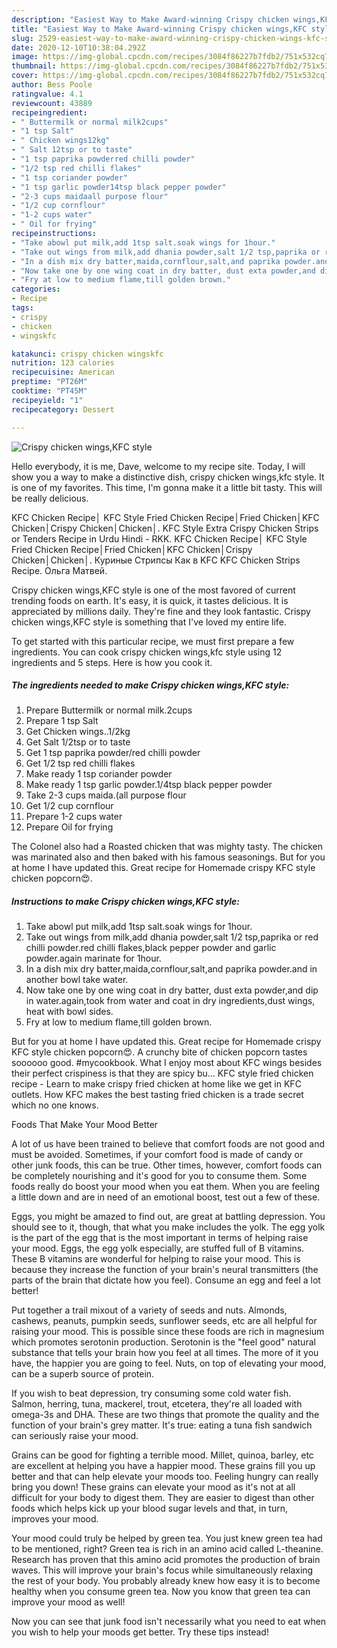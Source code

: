 ```yaml
---
description: "Easiest Way to Make Award-winning Crispy chicken wings,KFC style"
title: "Easiest Way to Make Award-winning Crispy chicken wings,KFC style"
slug: 2529-easiest-way-to-make-award-winning-crispy-chicken-wings-kfc-style
date: 2020-12-10T10:38:04.292Z
image: https://img-global.cpcdn.com/recipes/3084f86227b7fdb2/751x532cq70/crispy-chicken-wingskfc-style-recipe-main-photo.jpg
thumbnail: https://img-global.cpcdn.com/recipes/3084f86227b7fdb2/751x532cq70/crispy-chicken-wingskfc-style-recipe-main-photo.jpg
cover: https://img-global.cpcdn.com/recipes/3084f86227b7fdb2/751x532cq70/crispy-chicken-wingskfc-style-recipe-main-photo.jpg
author: Bess Poole
ratingvalue: 4.1
reviewcount: 43889
recipeingredient:
- " Buttermilk or normal milk2cups"
- "1 tsp Salt"
- " Chicken wings12kg"
- " Salt 12tsp or to taste"
- "1 tsp paprika powderred chilli powder"
- "1/2 tsp red chilli flakes"
- "1 tsp coriander powder"
- "1 tsp garlic powder14tsp black pepper powder"
- "2-3 cups maidaall purpose flour"
- "1/2 cup cornflour"
- "1-2 cups water"
- " Oil for frying"
recipeinstructions:
- "Take abowl put milk,add 1tsp salt.soak wings for 1hour."
- "Take out wings from milk,add dhania powder,salt 1/2 tsp,paprika or red chilli powder.red chilli flakes,black pepper powder and garlic powder.again marinate for 1hour."
- "In a dish mix dry batter,maida,cornflour,salt,and paprika powder.and in another bowl take water."
- "Now take one by one wing coat in dry batter, dust exta powder,and dip in water.again,took from water and coat in dry ingredients,dust wings, heat with bowl sides."
- "Fry at low to medium flame,till golden brown."
categories:
- Recipe
tags:
- crispy
- chicken
- wingskfc

katakunci: crispy chicken wingskfc 
nutrition: 123 calories
recipecuisine: American
preptime: "PT26M"
cooktime: "PT45M"
recipeyield: "1"
recipecategory: Dessert

---
```



![Crispy chicken wings,KFC style](https://img-global.cpcdn.com/recipes/3084f86227b7fdb2/751x532cq70/crispy-chicken-wingskfc-style-recipe-main-photo.jpg)

Hello everybody, it is me, Dave, welcome to my recipe site. Today, I will show you a way to make a distinctive dish, crispy chicken wings,kfc style. It is one of my favorites. This time, I'm gonna make it a little bit tasty. This will be really delicious.

KFC Chicken Recipe│ KFC Style Fried Chicken Recipe│Fried Chicken│KFC Chicken│Crispy Chicken│Chicken│. KFC Style Extra Crispy Chicken Strips or Tenders Recipe in Urdu Hindi - RKK. KFC Chicken Recipe│ KFC Style Fried Chicken Recipe│Fried Chicken│KFC Chicken│Crispy Chicken│Chicken│. Куриные Стрипсы Как в KFC KFC Chicken Strips Recipe. Ольга Матвей.

Crispy chicken wings,KFC style is one of the most favored of current trending foods on earth. It's easy, it is quick, it tastes delicious. It is appreciated by millions daily. They're fine and they look fantastic. Crispy chicken wings,KFC style is something that I've loved my entire life.


To get started with this particular recipe, we must first prepare a few ingredients. You can cook crispy chicken wings,kfc style using 12 ingredients and 5 steps. Here is how you cook it.

<!--inarticleads1-->

##### The ingredients needed to make Crispy chicken wings,KFC style:

1. Prepare  Buttermilk or normal milk.2cups
1. Prepare 1 tsp Salt
1. Get  Chicken wings..1/2kg
1. Get  Salt 1/2tsp or to taste
1. Get 1 tsp paprika powder/red chilli powder
1. Get 1/2 tsp red chilli flakes
1. Make ready 1 tsp coriander powder
1. Make ready 1 tsp garlic powder.1/4tsp black pepper powder
1. Take 2-3 cups maida.(all purpose flour
1. Get 1/2 cup cornflour
1. Prepare 1-2 cups water
1. Prepare  Oil for frying


The Colonel also had a Roasted chicken that was mighty tasty. The chicken was marinated also and then baked with his famous seasonings. But for you at home I have updated this. Great recipe for Homemade crispy KFC style chicken popcorn😍. 

<!--inarticleads2-->

##### Instructions to make Crispy chicken wings,KFC style:

1. Take abowl put milk,add 1tsp salt.soak wings for 1hour.
1. Take out wings from milk,add dhania powder,salt 1/2 tsp,paprika or red chilli powder.red chilli flakes,black pepper powder and garlic powder.again marinate for 1hour.
1. In a dish mix dry batter,maida,cornflour,salt,and paprika powder.and in another bowl take water.
1. Now take one by one wing coat in dry batter, dust exta powder,and dip in water.again,took from water and coat in dry ingredients,dust wings, heat with bowl sides.
1. Fry at low to medium flame,till golden brown.


But for you at home I have updated this. Great recipe for Homemade crispy KFC style chicken popcorn😍. A crunchy bite of chicken popcorn tastes soooooo good. #mycookbook. What I enjoy most about KFC wings besides their perfect crispiness is that they are spicy bu… KFC style fried chicken recipe - Learn to make crispy fried chicken at home like we get in KFC outlets. How KFC makes the best tasting fried chicken is a trade secret which no one knows. 

Foods That Make Your Mood Better


A lot of us have been trained to believe that comfort foods are not good and must be avoided. Sometimes, if your comfort food is made of candy or other junk foods, this can be true. Other times, however, comfort foods can be completely nourishing and it's good for you to consume them. Some foods really do boost your mood when you eat them. When you are feeling a little down and are in need of an emotional boost, test out a few of these.

Eggs, you might be amazed to find out, are great at battling depression. You should see to it, though, that what you make includes the yolk. The egg yolk is the part of the egg that is the most important in terms of helping raise your mood. Eggs, the egg yolk especially, are stuffed full of B vitamins. These B vitamins are wonderful for helping to raise your mood. This is because they increase the function of your brain's neural transmitters (the parts of the brain that dictate how you feel). Consume an egg and feel a lot better!

Put together a trail mixout of a variety of seeds and nuts. Almonds, cashews, peanuts, pumpkin seeds, sunflower seeds, etc are all helpful for raising your mood. This is possible since these foods are rich in magnesium which promotes serotonin production. Serotonin is the "feel good" natural substance that tells your brain how you feel at all times. The more of it you have, the happier you are going to feel. Nuts, on top of elevating your mood, can be a superb source of protein.

If you wish to beat depression, try consuming some cold water fish. Salmon, herring, tuna, mackerel, trout, etcetera, they're all loaded with omega-3s and DHA. These are two things that promote the quality and the function of your brain's grey matter. It's true: eating a tuna fish sandwich can seriously raise your mood. 

Grains can be good for fighting a terrible mood. Millet, quinoa, barley, etc are excellent at helping you have a happier mood. These grains fill you up better and that can help elevate your moods too. Feeling hungry can really bring you down! These grains can elevate your mood as it's not at all difficult for your body to digest them. They are easier to digest than other foods which helps kick up your blood sugar levels and that, in turn, improves your mood.

Your mood could truly be helped by green tea. You just knew green tea had to be mentioned, right? Green tea is rich in an amino acid called L-theanine. Research has proven that this amino acid promotes the production of brain waves. This will improve your brain's focus while simultaneously relaxing the rest of your body. You probably already knew how easy it is to become healthy when you consume green tea. Now you know that green tea can improve your mood as well!

Now you can see that junk food isn't necessarily what you need to eat when you wish to help your moods get better. Try  these tips  instead!

